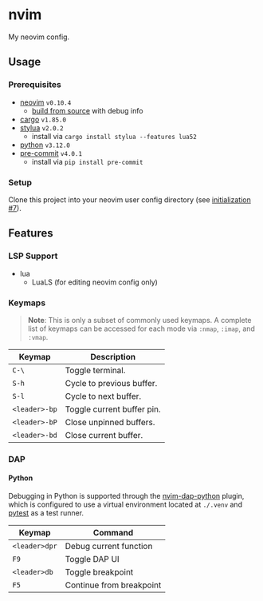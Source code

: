 # nvim

My neovim config.

## Usage

### Prerequisites

- [neovim][neovim-home] `v0.10.4`
  - [build from source][nvim-build] with debug info
- [cargo][cargo-repo] `v1.85.0`
- [stylua][stylua-repo] `v2.0.2`
  - install via `cargo install stylua --features lua52`
- [python][python-downloads] `v3.12.0`
- [pre-commit][pre-commit-home] `v4.0.1`
  - install via `pip install pre-commit`

### Setup

Clone this project into your neovim user config directory (see [initialization #7][nvim-doc-initialization]).

## Features

### LSP Support

- lua
  - LuaLS (for editing neovim config only)

### Keymaps

> __Note__: This is only a subset of commonly used keymaps.  A complete list of keymaps
> can be accessed for each mode via `:nmap`, `:imap`, and `:vmap`.

| Keymap        | Description                |
| ------------- | -------------------------- |
| `C-\`         | Toggle terminal.           |
| `S-h`         | Cycle to previous buffer.  |
| `S-l`         | Cycle to next buffer.      |
| `<leader>-bp` | Toggle current buffer pin. |
| `<leader>-bP` | Close unpinned buffers.    |
| `<leader>-bd` | Close current buffer.      |

### DAP

#### Python

Debugging in Python is supported through the [nvim-dap-python][nvim-dap-python-repo] plugin, which
is configured to use a virtual environment located at `./.venv` and [pytest][pytest-repo] as a
test runner.

| Keymap        | Command                  |
| ------------- | ------------------------ |
| `<leader>dpr` | Debug current function   |
| `F9`          | Toggle DAP UI            |
| `<leader>db`  | Toggle breakpoint        |
| `F5`          | Continue from breakpoint |


[cargo-repo]: https://github.com/rust-lang/cargo
[neovim-home]: https://neovim.io
[nvim-build]: https://github.com/neovim/neovim/blob/master/BUILD.md
[nvim-dap-python-repo]: https://github.com/mfussenegger/nvim-dap-python
[nvim-doc-initialization]: https://neovim.io/doc/user/starting.html#initialization
[pre-commit-home]: https://pre-commit.com
[pytest-repo]: https://github.com/pytest-dev/pytest
[python-downloads]: https://www.python.org/downloads/
[stylua-repo]: https://github.com/JohnnyMorganz/StyLua
